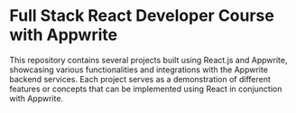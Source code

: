 # Full Stack React Developer Course with Appwrite

This repository contains several projects built using React.js and Appwrite, showcasing various functionalities and integrations with the Appwrite backend services. Each project serves as a demonstration of different features or concepts that can be implemented using React in conjunction with Appwrite.
